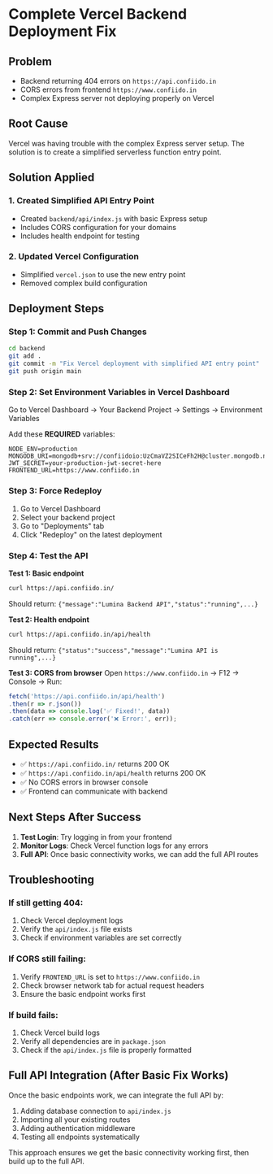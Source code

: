 # Complete Vercel Backend Deployment Fix

## Problem
- Backend returning 404 errors on `https://api.confiido.in`
- CORS errors from frontend `https://www.confiido.in`
- Complex Express server not deploying properly on Vercel

## Root Cause
Vercel was having trouble with the complex Express server setup. The solution is to create a simplified serverless function entry point.

## Solution Applied

### 1. Created Simplified API Entry Point
- Created `backend/api/index.js` with basic Express setup
- Includes CORS configuration for your domains
- Includes health endpoint for testing

### 2. Updated Vercel Configuration
- Simplified `vercel.json` to use the new entry point
- Removed complex build configuration

## Deployment Steps

### Step 1: Commit and Push Changes
```bash
cd backend
git add .
git commit -m "Fix Vercel deployment with simplified API entry point"
git push origin main
```

### Step 2: Set Environment Variables in Vercel Dashboard
Go to Vercel Dashboard → Your Backend Project → Settings → Environment Variables

Add these **REQUIRED** variables:
```
NODE_ENV=production
MONGODB_URI=mongodb+srv://confiidoio:UzCmaVZ2SICeFh2H@cluster.mongodb.net/lumina
JWT_SECRET=your-production-jwt-secret-here
FRONTEND_URL=https://www.confiido.in
```

### Step 3: Force Redeploy
1. Go to Vercel Dashboard
2. Select your backend project
3. Go to "Deployments" tab
4. Click "Redeploy" on the latest deployment

### Step 4: Test the API

**Test 1: Basic endpoint**
```bash
curl https://api.confiido.in/
```
Should return: `{"message":"Lumina Backend API","status":"running",...}`

**Test 2: Health endpoint**
```bash
curl https://api.confiido.in/api/health
```
Should return: `{"status":"success","message":"Lumina API is running",...}`

**Test 3: CORS from browser**
Open `https://www.confiido.in` → F12 → Console → Run:
```javascript
fetch('https://api.confiido.in/api/health')
.then(r => r.json())
.then(data => console.log('✅ Fixed!', data))
.catch(err => console.error('❌ Error:', err));
```

## Expected Results
- ✅ `https://api.confiido.in/` returns 200 OK
- ✅ `https://api.confiido.in/api/health` returns 200 OK
- ✅ No CORS errors in browser console
- ✅ Frontend can communicate with backend

## Next Steps After Success

1. **Test Login**: Try logging in from your frontend
2. **Monitor Logs**: Check Vercel function logs for any errors
3. **Full API**: Once basic connectivity works, we can add the full API routes

## Troubleshooting

### If still getting 404:
1. Check Vercel deployment logs
2. Verify the `api/index.js` file exists
3. Check if environment variables are set correctly

### If CORS still failing:
1. Verify `FRONTEND_URL` is set to `https://www.confiido.in`
2. Check browser network tab for actual request headers
3. Ensure the basic endpoint works first

### If build fails:
1. Check Vercel build logs
2. Verify all dependencies are in `package.json`
3. Check if the `api/index.js` file is properly formatted

## Full API Integration (After Basic Fix Works)

Once the basic endpoints work, we can integrate the full API by:
1. Adding database connection to `api/index.js`
2. Importing all your existing routes
3. Adding authentication middleware
4. Testing all endpoints systematically

This approach ensures we get the basic connectivity working first, then build up to the full API.
